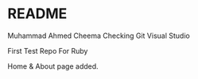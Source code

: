# README

Muhammad Ahmed Cheema 
Checking Git Visual Studio

First Test Repo For Ruby 

Home & About page added.